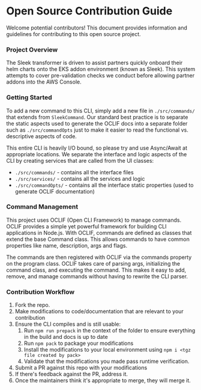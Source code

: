 # Open Source Contribution Guide
Welcome potential contributors! This document provides information and guidelines for contributing to this open
source project.

### Project Overview
The Sleek transformer is driven to assist partners quickly onboard their helm charts onto the EKS addon
environment (known as Sleek). This system attempts to cover pre-validation checks we conduct before allowing partner
addons into the AWS Console.

### Getting Started
To add a new command to this CLI, simply add a new file in `./src/commands/` that extends from `SleekCommand`.
Our standard best practice is to separate the static aspects used to generate the OCLIF docs into a separate folder such
as `./src/commandOpts` just to make it easier to read the functional vs. descriptive aspects of code.

This entire CLI is heavily I/O bound, so please try and use Async/Await at appropriate locations. We separate the interface
and logic aspects of the CLI by creating services that are called from the UI classes:
* `./src/commands/` - contains all the interface files
* `./src/services/` - contains all the services and logic
* `./src/commandOpts/` - contains all the interface static properties (used to generate OCLIF documentation)

### Command Management
This project uses OCLIF (Open CLI Framework) to manage commands. OCLIF provides a simple yet powerful framework
for building CLI applications in Node.js. With OCLIF, commands are defined as classes that extend the base
Command class. This allows commands to have common properties like name, description, args and flags.

The commands are then registered with OCLIF via the commands property on the program class. OCLIF takes
care of parsing args, initializing the command class, and executing the command. This makes it easy to add, remove,
and manage commands without having to rewrite the CLI parser.

### Contribution Workflow

1. Fork the repo.
2. Make modifications to code/documentation that are relevant to your contribution
3. Ensure the CLI compiles and is still usable:
    1. Run `npm run prepack` in the context of the folder to ensure everything in the build and docs is up to date
    2. Run `npm pack` to package your modifications
    3. Install the modifications to your local environment using `npm i <tgz file created by pack>`
    4. Validate that the modifications you made pass runtime verification.
4. Submit a PR against this repo with your modifications
5. If there's feedback against the PR, address it.
6. Once the maintainers think it's appropriate to merge, they will merge it.
